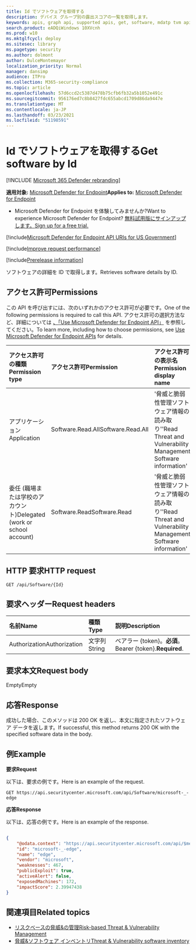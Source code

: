 ```yaml
---
title: Id でソフトウェアを取得する
description: デバイス グループ別の露出スコアの一覧を取得します。
keywords: apis, graph api, supported apis, get, software, mdatp tvm api
search.product: eADQiWindows 10XVcnh
ms.prod: w10
ms.mktglfcycl: deploy
ms.sitesec: library
ms.pagetype: security
ms.author: dolmont
author: DulceMontemayor
localization_priority: Normal
manager: dansimp
audience: ITPro
ms.collection: M365-security-compliance
ms.topic: article
ms.openlocfilehash: 57d6ccd2c5387d478b75cfb6fb32a5b1052e491c
ms.sourcegitcommit: 956176ed7c8b8427fdc655abcd1709d86da9447e
ms.translationtype: MT
ms.contentlocale: ja-JP
ms.lasthandoff: 03/23/2021
ms.locfileid: "51198591"
---
```

# <a name="get-software-by-id"></a><span data-ttu-id="b5fba-104">Id でソフトウェアを取得する</span><span class="sxs-lookup"><span data-stu-id="b5fba-104">Get software by Id</span></span>

[!INCLUDE [Microsoft 365 Defender rebranding](../../includes/microsoft-defender.md)]

<span data-ttu-id="b5fba-105">**適用対象:** [Microsoft Defender for Endpoint](https://go.microsoft.com/fwlink/?linkid=2154037)</span><span class="sxs-lookup"><span data-stu-id="b5fba-105">**Applies to:** [Microsoft Defender for Endpoint](https://go.microsoft.com/fwlink/?linkid=2154037)</span></span>

- <span data-ttu-id="b5fba-106">Microsoft Defender for Endpoint を体験してみませんか?</span><span class="sxs-lookup"><span data-stu-id="b5fba-106">Want to experience Microsoft Defender for Endpoint?</span></span> [<span data-ttu-id="b5fba-107">無料試用版にサインアップします。</span><span class="sxs-lookup"><span data-stu-id="b5fba-107">Sign up for a free trial.</span></span>](https://www.microsoft.com/microsoft-365/windows/microsoft-defender-atp?ocid=docs-wdatp-exposedapis-abovefoldlink) 

[!include[Microsoft Defender for Endpoint API URIs for US Government](../../includes/microsoft-defender-api-usgov.md)]

[!include[Improve request performance](../../includes/improve-request-performance.md)]

[!include[Prerelease information](../../includes/prerelease.md)]

<span data-ttu-id="b5fba-108">ソフトウェアの詳細を ID で取得します。</span><span class="sxs-lookup"><span data-stu-id="b5fba-108">Retrieves software details by ID.</span></span>

## <a name="permissions"></a><span data-ttu-id="b5fba-109">アクセス許可</span><span class="sxs-lookup"><span data-stu-id="b5fba-109">Permissions</span></span>
<span data-ttu-id="b5fba-110">この API を呼び出すには、次のいずれかのアクセス許可が必要です。</span><span class="sxs-lookup"><span data-stu-id="b5fba-110">One of the following permissions is required to call this API.</span></span> <span data-ttu-id="b5fba-111">アクセス許可の選択方法など、詳細については [、「Use Microsoft Defender for Endpoint API」](apis-intro.md) を参照してください。</span><span class="sxs-lookup"><span data-stu-id="b5fba-111">To learn more, including how to choose permissions, see [Use Microsoft Defender for Endpoint APIs](apis-intro.md) for details.</span></span>

<span data-ttu-id="b5fba-112">アクセス許可の種類</span><span class="sxs-lookup"><span data-stu-id="b5fba-112">Permission type</span></span> |   <span data-ttu-id="b5fba-113">アクセス許可</span><span class="sxs-lookup"><span data-stu-id="b5fba-113">Permission</span></span>  |   <span data-ttu-id="b5fba-114">アクセス許可の表示名</span><span class="sxs-lookup"><span data-stu-id="b5fba-114">Permission display name</span></span>
:---|:---|:---
<span data-ttu-id="b5fba-115">アプリケーション</span><span class="sxs-lookup"><span data-stu-id="b5fba-115">Application</span></span> | <span data-ttu-id="b5fba-116">Software.Read.All</span><span class="sxs-lookup"><span data-stu-id="b5fba-116">Software.Read.All</span></span> | <span data-ttu-id="b5fba-117">'脅威と脆弱性管理ソフトウェア情報の読み取り'</span><span class="sxs-lookup"><span data-stu-id="b5fba-117">'Read Threat and Vulnerability Management Software information'</span></span>
<span data-ttu-id="b5fba-118">委任 (職場または学校のアカウント)</span><span class="sxs-lookup"><span data-stu-id="b5fba-118">Delegated (work or school account)</span></span> | <span data-ttu-id="b5fba-119">Software.Read</span><span class="sxs-lookup"><span data-stu-id="b5fba-119">Software.Read</span></span> | <span data-ttu-id="b5fba-120">'脅威と脆弱性管理ソフトウェア情報の読み取り'</span><span class="sxs-lookup"><span data-stu-id="b5fba-120">'Read Threat and Vulnerability Management Software information'</span></span>

## <a name="http-request"></a><span data-ttu-id="b5fba-121">HTTP 要求</span><span class="sxs-lookup"><span data-stu-id="b5fba-121">HTTP request</span></span>
```
GET /api/Software/{Id}
```

## <a name="request-headers"></a><span data-ttu-id="b5fba-122">要求ヘッダー</span><span class="sxs-lookup"><span data-stu-id="b5fba-122">Request headers</span></span>

| <span data-ttu-id="b5fba-123">名前</span><span class="sxs-lookup"><span data-stu-id="b5fba-123">Name</span></span>        | <span data-ttu-id="b5fba-124">種類</span><span class="sxs-lookup"><span data-stu-id="b5fba-124">Type</span></span> | <span data-ttu-id="b5fba-125">説明</span><span class="sxs-lookup"><span data-stu-id="b5fba-125">Description</span></span>
|:--------------|:-------|:--------------|
| <span data-ttu-id="b5fba-126">Authorization</span><span class="sxs-lookup"><span data-stu-id="b5fba-126">Authorization</span></span> | <span data-ttu-id="b5fba-127">文字列</span><span class="sxs-lookup"><span data-stu-id="b5fba-127">String</span></span> | <span data-ttu-id="b5fba-128">ベアラー {token}。**必須**。</span><span class="sxs-lookup"><span data-stu-id="b5fba-128">Bearer {token}.**Required**.</span></span>

## <a name="request-body"></a><span data-ttu-id="b5fba-129">要求本文</span><span class="sxs-lookup"><span data-stu-id="b5fba-129">Request body</span></span>
<span data-ttu-id="b5fba-130">Empty</span><span class="sxs-lookup"><span data-stu-id="b5fba-130">Empty</span></span>

## <a name="response"></a><span data-ttu-id="b5fba-131">応答</span><span class="sxs-lookup"><span data-stu-id="b5fba-131">Response</span></span>
<span data-ttu-id="b5fba-132">成功した場合、このメソッドは 200 OK を返し、本文に指定されたソフトウェア データを返します。</span><span class="sxs-lookup"><span data-stu-id="b5fba-132">If successful, this method returns 200 OK with the specified software data in the body.</span></span> 


## <a name="example"></a><span data-ttu-id="b5fba-133">例</span><span class="sxs-lookup"><span data-stu-id="b5fba-133">Example</span></span>

<span data-ttu-id="b5fba-134">**要求**</span><span class="sxs-lookup"><span data-stu-id="b5fba-134">**Request**</span></span>

<span data-ttu-id="b5fba-135">以下は、要求の例です。</span><span class="sxs-lookup"><span data-stu-id="b5fba-135">Here is an example of the request.</span></span>

```
GET https://api.securitycenter.microsoft.com/api/Software/microsoft-_-edge
```

<span data-ttu-id="b5fba-136">**応答**</span><span class="sxs-lookup"><span data-stu-id="b5fba-136">**Response**</span></span>

<span data-ttu-id="b5fba-137">以下は、応答の例です。</span><span class="sxs-lookup"><span data-stu-id="b5fba-137">Here is an example of the response.</span></span>

```json

{
    "@odata.context": "https://api.securitycenter.microsoft.com/api/$metadata#Software/$entity",
    "id": "microsoft-_-edge",
    "name": "edge",
    "vendor": "microsoft",
    "weaknesses": 467,
    "publicExploit": true,
    "activeAlert": false,
    "exposedMachines": 172,
    "impactScore": 2.39947438
}
```

## <a name="related-topics"></a><span data-ttu-id="b5fba-138">関連項目</span><span class="sxs-lookup"><span data-stu-id="b5fba-138">Related topics</span></span>
- [<span data-ttu-id="b5fba-139">リスクベースの脅威&の管理</span><span class="sxs-lookup"><span data-stu-id="b5fba-139">Risk-based Threat & Vulnerability Management</span></span>](https://docs.microsoft.com/microsoft-365/security/defender-endpoint/next-gen-threat-and-vuln-mgt)
- [<span data-ttu-id="b5fba-140">脅威&ソフトウェア インベントリ</span><span class="sxs-lookup"><span data-stu-id="b5fba-140">Threat & Vulnerability software inventory</span></span>](https://docs.microsoft.com/microsoft-365/security/defender-endpoint/tvm-software-inventory)
